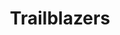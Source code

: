 ---
path: "/tianna/"
name: "Tianna"
title: "Trailblazers"
story: "Tianna Davis has never minded proving people wrong and doing what no one thought she could. This includes running her own rodeo and riding 1,500 lb. bulls. She is a bonafide young cowgirl who is anything but traditional, and a shining embodiment of a trailblazer through and through."
homePageImage: ../images/tianna.png
videoSourceURL: "https://player.vimeo.com/external/237157979.hd.mp4?s=c1cf1541f1b041187d0fa5ddcb7097481e67dbf5&profile_id=175"
videoImage: ../images/tianna-video-image.jpg
backgroundImage: ../images/tianna-story-bg.jpg
---